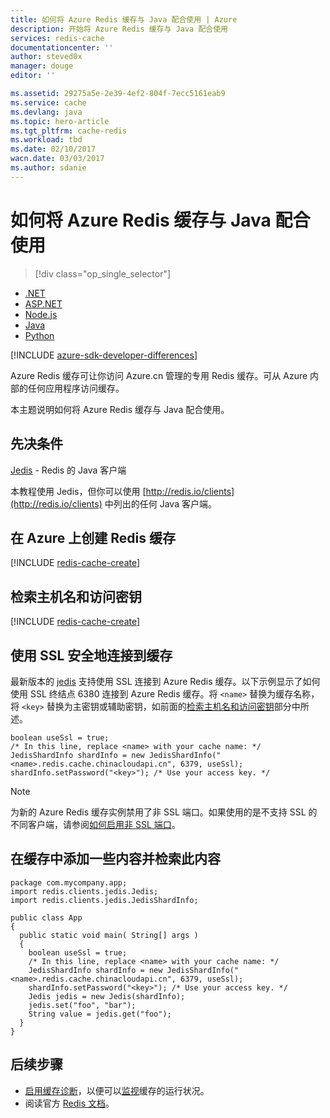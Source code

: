 ```yaml
---
title: 如何将 Azure Redis 缓存与 Java 配合使用 | Azure
description: 开始将 Azure Redis 缓存与 Java 配合使用
services: redis-cache
documentationcenter: ''
author: steved0x
manager: douge
editor: ''

ms.assetid: 29275a5e-2e39-4ef2-804f-7ecc5161eab9
ms.service: cache
ms.devlang: java
ms.topic: hero-article
ms.tgt_pltfrm: cache-redis
ms.workload: tbd
ms.date: 02/10/2017
wacn.date: 03/03/2017
ms.author: sdanie
---
```


# 如何将 Azure Redis 缓存与 Java 配合使用
> [!div class="op_single_selector"]
- [.NET](./cache-dotnet-how-to-use-azure-redis-cache.md)
- [ASP.NET](./cache-web-app-howto.md)
- [Node.js](./cache-nodejs-get-started.md)
- [Java](./cache-java-get-started.md)
- [Python](./cache-python-get-started.md)

[!INCLUDE [azure-sdk-developer-differences](../../includes/azure-sdk-developer-differences.md)]

Azure Redis 缓存可让你访问 Azure.cn 管理的专用 Redis 缓存。可从 Azure 内部的任何应用程序访问缓存。

本主题说明如何将 Azure Redis 缓存与 Java 配合使用。

## 先决条件
[Jedis](https://github.com/xetorthio/jedis) - Redis 的 Java 客户端

本教程使用 Jedis，但你可以使用 [http://redis.io/clients](http://redis.io/clients) 中列出的任何 Java 客户端。

## 在 Azure 上创建 Redis 缓存
[!INCLUDE [redis-cache-create](../../includes/redis-cache-create.md)]

## <a name="retrieve-the-host-name-and-access-keys"></a> 检索主机名和访问密钥
[!INCLUDE [redis-cache-create](../../includes/redis-cache-access-keys.md)]

## 使用 SSL 安全地连接到缓存
最新版本的 [jedis](https://github.com/xetorthio/jedis) 支持使用 SSL 连接到 Azure Redis 缓存。以下示例显示了如何使用 SSL 终结点 6380 连接到 Azure Redis 缓存。将 `<name>` 替换为缓存名称，将 `<key>` 替换为主密钥或辅助密钥，如前面的[检索主机名和访问密钥](#retrieve-the-host-name-and-access-keys)部分中所述。

```
boolean useSsl = true;
/* In this line, replace <name> with your cache name: */
JedisShardInfo shardInfo = new JedisShardInfo("<name>.redis.cache.chinacloudapi.cn", 6379, useSsl);
shardInfo.setPassword("<key>"); /* Use your access key. */
```

> [!NOTE]
为新的 Azure Redis 缓存实例禁用了非 SSL 端口。如果使用的是不支持 SSL 的不同客户端，请参阅[如何启用非 SSL 端口](./cache-configure.md#access-ports)。
> 
> 

## 在缓存中添加一些内容并检索此内容
```
package com.mycompany.app;
import redis.clients.jedis.Jedis;
import redis.clients.jedis.JedisShardInfo;

public class App
{
  public static void main( String[] args )
  {
    boolean useSsl = true;
    /* In this line, replace <name> with your cache name: */
    JedisShardInfo shardInfo = new JedisShardInfo("<name>.redis.cache.chinacloudapi.cn", 6379, useSsl);
    shardInfo.setPassword("<key>"); /* Use your access key. */
    Jedis jedis = new Jedis(shardInfo);
    jedis.set("foo", "bar");
    String value = jedis.get("foo");
  }
}
```

## 后续步骤
* [启用缓存诊断](./cache-how-to-monitor.md#EnableDiagnostics)，以便可以[监视](./cache-how-to-monitor.md)缓存的运行状况。
* 阅读官方 [Redis 文档](http://redis.io/documentation)。

<!---HONumber=Mooncake_0227_2017-->
<!--Update_Description: add a note about non-ssl port-->